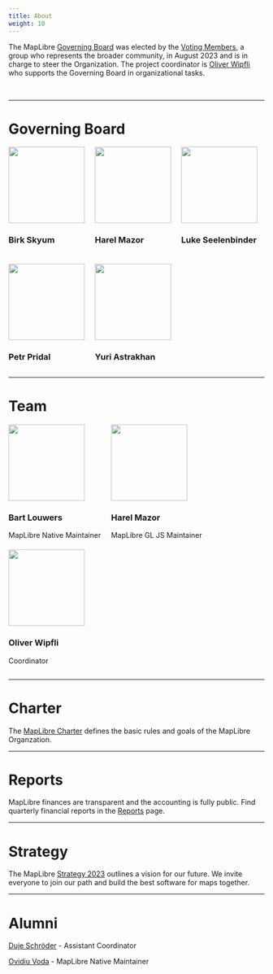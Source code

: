 ```yaml
---
title: About
weight: 10
---
```


<div class="container">
<div class="row justify-content-center">
<div class="col-sm-10">

  <p class="text-center">
    The MapLibre <a href="https://maplibre.org/about/">Governing Board</a> was
    elected by the
    <a href="https://github.com/maplibre/maplibre/blob/main/VOTING_MEMBERS.md"
      >Voting Members</a
    >, a group who represents the broader community, in August 2023 and is in
    charge to steer the Organization. The project coordinator is
    <a href="https://github.com/wipfli">Oliver Wipfli</a> who supports the
    Governing Board in organizational tasks.
  </p>

<br />
<hr/>
<h1 class="text-center">Governing Board</h1>

<div class="container">
  <div class="justify-content-center" style="display:flex; gap: 20px; flex-wrap: wrap;">
    <div class="text-center">
      <a href="birk">
      <img
        src="https://avatars.githubusercontent.com/u/74932975?v=4"
        width="150"
        class="rounded-circle mt-3 border  border-white"
      />
    </a>
        <h3 class="m-3">Birk Skyum</h3>
    </div>
    <div class="text-center">
      <a href="harel">
      <img
        src="https://avatars.githubusercontent.com/u/3269297?v=4"
        width="150"
        class="rounded-circle mt-3 border  border-white"
      />
    </a>
      <h3 class="m-3">Harel Mazor</h3>
    </div>
    <div class="text-center">
      <a href="luke">
      <img
        src="https://avatars.githubusercontent.com/u/157650?v=4"
        width="150"
        class="rounded-circle mt-3 border  border-white"
      />
    </a>
        <h3 class="m-3">Luke Seelenbinder</h3>
    </div>
    <div class="text-center">
      <a href="petr">
      <img
        src="https://avatars.githubusercontent.com/u/59284?v=4"
        width="150"
        class="rounded-circle mt-3 border  border-white"
      />
    </a>
        <h3 class="m-3">Petr Pridal</h3>
    </div>
    <div class="text-center">
      <a href="yuri">
      <img
        src="https://avatars.githubusercontent.com/u/1641515?v=4"
        width="150"
        class="rounded-circle mt-3 border  border-white"
      />
    </a>
        <h3 class="m-3">Yuri Astrakhan</h3>
    </div>
  </div>
</div>

<hr class="mt-5"/>
<h1 class="text-center">Team</h1>

<div class="container">
  <div class="justify-content-center" style="display:flex; gap: 20px; flex-wrap: wrap;">
    <div class="text-center">
      <a href="bart">
      <img
        src="https://avatars.githubusercontent.com/u/649392?v=4"
        width="150"
        class="rounded-circle mt-3 border  border-white"
      />
    </a>
        <h3 class="m-3">Bart Louwers</h3>
        MapLibre Native Maintainer
    </div>
    <div class="text-center">
      <a href="harel">
      <img
        src="https://avatars.githubusercontent.com/u/3269297?v=4"
        width="150"
        class="rounded-circle mt-3 border  border-white"
      />
    </a>
      <h3 class="m-3">Harel Mazor</h3>
      MapLibre GL JS Maintainer
    </div>
    <div class="text-center">
      <a href="oliver">
      <img
        src="https://avatars.githubusercontent.com/u/53421382?v=4"
        width="150"
        class="rounded-circle mt-3 border  border-white"
      />
    </a>
        <h3 class="m-3">Oliver Wipfli</h3>
        <p>Coordinator</p>  
    </div>
  </div>
</div>

<div class="text-center">
<hr/>
<h1 class="text-center">Charter</h1>

The [MapLibre Charter](https://github.com/maplibre/maplibre/blob/main/CHARTER.md) defines the basic rules and goals of the MapLibre Organzation.

<hr/>
<h1 class="text-center">Reports</h1>

MapLibre finances are transparent and the accounting is fully public. Find quarterly financial reports in the [Reports](reports) page.

<hr/>
<h1 class="text-center">Strategy</h1>
The MapLibre <a href="https://drive.google.com/file/d/1AIwWuNw4BbN0qCUIw_WDk9VTMwChzmgg/view?usp=drive_link">Strategy 2023</a> outlines a vision for our future. We invite everyone to join our path and build the best software for maps together.

<hr class="mt-5"/>
<h1 class="text-center">Alumni</h1>
<div class="container">
  <div class="row justify-content-center">
    <div class="col-12 text-center">
        <p class="m-3"><a href="https://github.com/duje">Duje Schröder</a> - Assistant Coordinator</p>
        <p class="m-3"><a href="https://github.com/ovivoda">Ovidiu Voda</a> - MapLibre Native Maintainer</p>
    </div>
  </div>
</div>

</div>

</div>
</div>
</div>

